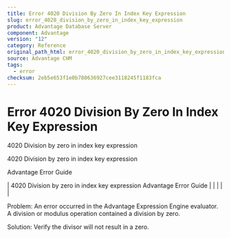 ```yaml
---
title: Error 4020 Division By Zero In Index Key Expression
slug: error_4020_division_by_zero_in_index_key_expression
product: Advantage Database Server
component: Advantage
version: "12"
category: Reference
original_path_html: error_4020_division_by_zero_in_index_key_expression.htm
source: Advantage CHM
tags:
  - error
checksum: 2eb5e653f1e0b780636927cee3118245f1183fca
---
```


# Error 4020 Division By Zero In Index Key Expression

4020 Division by zero in index key expression

4020 Division by zero in index key expression

Advantage Error Guide

| 4020 Division by zero in index key expression  Advantage Error Guide |  |  |  |  |

Problem: An error occurred in the Advantage Expression Engine evaluator. A division or modulus operation contained a division by zero.

Solution: Verify the divisor will not result in a zero.
